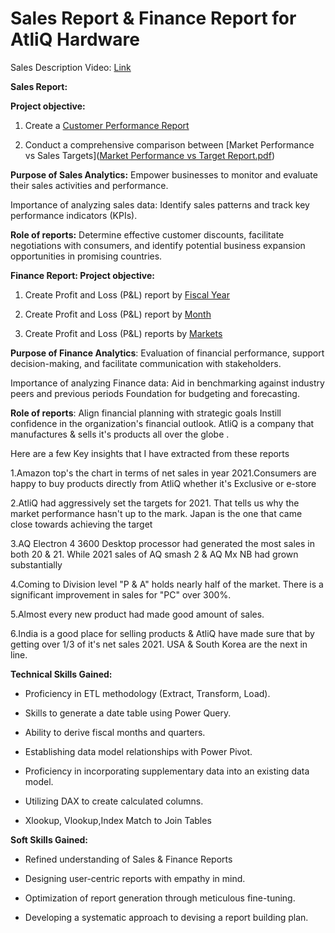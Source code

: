 # Sales Report & Finance Report for AtliQ Hardware

Sales Description Video: [Link](https://youtu.be/6HtxOndNW-o)

**Sales Report:**

**Project objective:**

1. Create a [Customer Performance Report](https://github.com/Dinesh949/Excel-Sales-Analytics-Excel-Sales-Analytics/blob/main/Customer%20Performance%20Report.pdf)

2. Conduct a comprehensive comparison between [Market Performance vs Sales Targets]([Market Performance vs Target Report.pdf](https://github.com/Dinesh949/Excel-Sales-Analytics-Excel-Sales-Analytics/blob/main/Market%20Performance%20vs%20Target%20Report.pdf))

**Purpose of Sales Analytics:** Empower businesses to monitor and evaluate their sales activities and performance.

Importance of analyzing sales data: Identify sales patterns and track key performance indicators (KPIs).

**Role of reports:** Determine effective customer discounts, facilitate negotiations with consumers, and identify potential business expansion opportunities in promising countries.

**Finance Report:
Project objective:**

1. Create Profit and Loss (P&L) report by [Fiscal Year](https://github.com/Dinesh949/Excel-Sales-Analytics-Excel-Sales-Analytics/blob/main/P%26L%20by%20Fiscal%20Year.pdf)

2. Create Profit and Loss (P&L) report by [Month](https://github.com/Dinesh949/Excel-Sales-Analytics-Excel-Sales-Analytics/blob/main/P%26L%20by%20Month.pdf) 

3. Create Profit and Loss (P&L) reports by [Markets](https://github.com/Dinesh949/Excel-Sales-Analytics-Excel-Sales-Analytics/blob/main/P%26L%20by%20Markets.pdf) 

**Purpose of Finance Analytics**: Evaluation of financial performance, support decision-making, and facilitate communication with stakeholders.

Importance of analyzing Finance data: Aid in benchmarking against industry peers and previous periods Foundation for budgeting and forecasting.

**Role of reports**: Align financial planning with strategic goals Instill confidence in the organization's financial outlook.
AtliQ is a company that manufactures & sells it's products all over the globe .

Here are a few Key insights that I have extracted from these reports

1.Amazon top's the chart in terms of net sales in year 2021.Consumers are happy to buy products directly from AtliQ whether it's Exclusive or e-store 

2.AtliQ had aggressively set the targets for 2021. That tells us why the market performance hasn't up to the mark. Japan is the one that came close towards achieving the target

3.AQ Electron 4 3600 Desktop processor had generated the most sales in both 20 & 21. While 2021 sales of AQ smash 2 & AQ Mx NB had grown substantially

4.Coming to Division level "P & A" holds nearly half of the market. There is a significant improvement in sales for "PC" over 300%.

5.Almost every new product had made good amount of sales.

6.India  is a good place for selling products & AtliQ have made sure that by getting over 1/3 of it's net sales 2021. USA  & South Korea  are the next in line.

**Technical Skills Gained:**

*	Proficiency in ETL methodology (Extract, Transform, Load).

*	Skills to generate a date table using Power Query.

*	Ability to derive fiscal months and quarters.

*	Establishing data model relationships with Power Pivot.

*	Proficiency in incorporating supplementary data into an existing data model.

*	Utilizing DAX to create calculated columns.

* Xlookup, Vlookup,Index Match to Join Tables

**Soft Skills Gained:**

*	Refined understanding of Sales & Finance Reports

*	Designing user-centric reports with empathy in mind.

*	Optimization of report generation through meticulous fine-tuning.

*	Developing a systematic approach to devising a report building plan.
